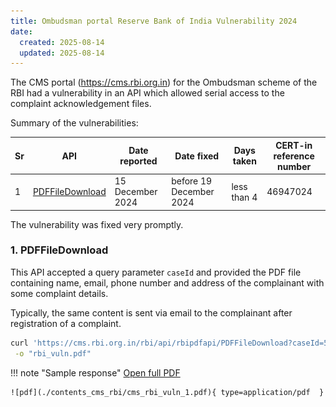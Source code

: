 ```yaml
---
title: Ombudsman portal Reserve Bank of India Vulnerability 2024
date:
  created: 2025-08-14
  updated: 2025-08-14
---
```


The CMS portal (<https://cms.rbi.org.in>) for the Ombudsman scheme of the RBI had a
vulnerability in an API which allowed serial access to the complaint acknowledgement files.

Summary of the vulnerabilities:

| Sr | API  | Date reported | Date fixed | Days taken | CERT-in reference number |
|----|------|---------------|------------|------------|--------------------------|
| 1  | [PDFFileDownload](#1-pdffiledownload) | 15 December 2024 | before 19 December 2024 | less than 4 | 46947024 |

The vulnerability was fixed very promptly.

<!-- more -->

### 1. PDFFileDownload

This API accepted a query parameter `caseId` and provided the PDF file
containing name, email, phone number and address of the complainant with
some complaint details.

Typically, the same content is sent via email to the complainant after registration of a complaint.

```bash title="sample_script.sh" linenums="1"
curl 'https://cms.rbi.org.in/rbi/api/rbipdfapi/PDFFileDownload?caseId=5683001&objectType=9&templateId=5608' \
 -o "rbi_vuln.pdf"
```

!!! note "Sample response"
    [Open full PDF](./contents_cms_rbi/cms_rbi_vuln_1.pdf)

    ![pdf](./contents_cms_rbi/cms_rbi_vuln_1.pdf){ type=application/pdf  }
